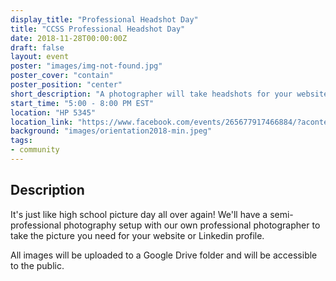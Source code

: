 ```yaml
---
display_title: "Professional Headshot Day"
title: "CCSS Professional Headshot Day"
date: 2018-11-28T00:00:00Z
draft: false
layout: event
poster: "images/img-not-found.jpg"
poster_cover: "contain"
poster_position: "center"
short_description: "A photographer will take headshots for your website or Linkedin profile!"
start_time: "5:00 - 8:00 PM EST"
location: "HP 5345"
location_link: "https://www.facebook.com/events/265677917466884/?acontext=%7B%22event_action_history%22%3A[%7B%22surface%22%3A%22page%22%7D]%7D"
background: "images/orientation2018-min.jpeg"
tags:
- community
---
```


## Description

It's just like high school picture day all over again! We'll have a semi-professional photography setup with our own professional photographer to take the picture you need for your website or Linkedin profile.

All images will be uploaded to a Google Drive folder and will be accessible to the public.